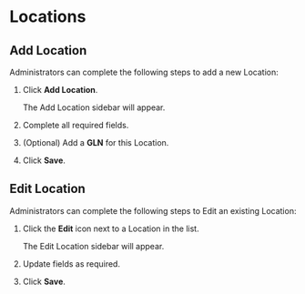 # Locations

## Add Location

Administrators can complete the following steps to add a new Location:

1. Click **Add Location**.

    The Add Location sidebar will appear.

1. Complete all required fields.

1. (Optional) Add a **GLN** for this Location.

1. Click **Save**.

## Edit Location

Administrators can complete the following steps to Edit an existing Location:

1. Click the **Edit** icon next to a Location in the list.

    The Edit Location sidebar will appear.

1. Update fields as required.

1. Click **Save**.

